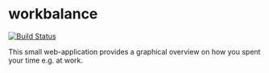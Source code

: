 # workbalance

[![Build Status](https://drone.io/github.com/martinhecher/workbalance/status.png)](https://drone.io/github.com/martinhecher/workbalance/latest)

This small web-application provides a graphical overview on how you spent your time e.g. at work.
